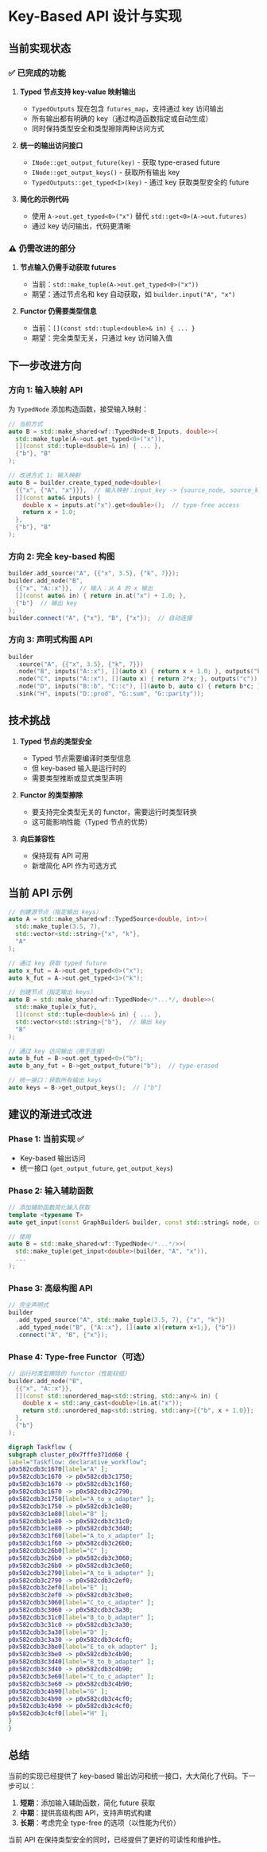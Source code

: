 # Key-Based API 设计与实现

## 当前实现状态

### ✅ 已完成的功能

1. **Typed 节点支持 key-value 映射输出**
   - `TypedOutputs` 现在包含 `futures_map`，支持通过 key 访问输出
   - 所有输出都有明确的 key（通过构造函数指定或自动生成）
   - 同时保持类型安全和类型擦除两种访问方式

2. **统一的输出访问接口**
   - `INode::get_output_future(key)` - 获取 type-erased future
   - `INode::get_output_keys()` - 获取所有输出 key
   - `TypedOutputs::get_typed<I>(key)` - 通过 key 获取类型安全的 future

3. **简化的示例代码**
   - 使用 `A->out.get_typed<0>("x")` 替代 `std::get<0>(A->out.futures)`
   - 通过 key 访问输出，代码更清晰

### ⚠️ 仍需改进的部分

1. **节点输入仍需手动获取 futures**
   - 当前：`std::make_tuple(A->out.get_typed<0>("x"))`
   - 期望：通过节点名和 key 自动获取，如 `builder.input("A", "x")`

2. **Functor 仍需要类型信息**
   - 当前：`[](const std::tuple<double>& in) { ... }`
   - 期望：完全类型无关，只通过 key 访问输入值

## 下一步改进方向

### 方向 1: 输入映射 API

为 `TypedNode` 添加构造函数，接受输入映射：

```cpp
// 当前方式
auto B = std::make_shared<wf::TypedNode<B_Inputs, double>>(
  std::make_tuple(A->out.get_typed<0>("x")),
  [](const std::tuple<double>& in) { ... },
  {"b"}, "B"
);

// 改进方式 1: 输入映射
auto B = builder.create_typed_node<double>(
  {{"x", {"A", "x"}}},  // 输入映射：input_key -> {source_node, source_key}
  [](const auto& inputs) {
    double x = inputs.at("x").get<double>();  // type-free access
    return x + 1.0;
  },
  {"b"}, "B"
);
```

### 方向 2: 完全 key-based 构图

```cpp
builder.add_source("A", {{"x", 3.5}, {"k", 7}});
builder.add_node("B", 
  {{"x", "A::x"}},  // 输入：从 A 的 x 输出
  [](const auto& in) { return in.at("x") + 1.0; },
  {"b"}  // 输出 key
);
builder.connect("A", {"x"}, "B", {"x"});  // 自动连接
```

### 方向 3: 声明式构图 API

```cpp
builder
  .source("A", {{"x", 3.5}, {"k", 7}})
  .node("B", inputs("A::x"), [](auto x) { return x + 1.0; }, outputs("b"))
  .node("C", inputs("A::x"), [](auto x) { return 2*x; }, outputs("c"))
  .node("D", inputs("B::b", "C::c"), [](auto b, auto c) { return b*c; }, outputs("prod"))
  .sink("H", inputs("D::prod", "G::sum", "G::parity"));
```

## 技术挑战

1. **Typed 节点的类型安全**
   - Typed 节点需要编译时类型信息
   - 但 key-based 输入是运行时的
   - 需要类型推断或显式类型声明

2. **Functor 的类型擦除**
   - 要支持完全类型无关的 functor，需要运行时类型转换
   - 这可能影响性能（Typed 节点的优势）

3. **向后兼容性**
   - 保持现有 API 可用
   - 新增简化 API 作为可选方式

## 当前 API 示例

```cpp
// 创建源节点（指定输出 keys）
auto A = std::make_shared<wf::TypedSource<double, int>>(
  std::make_tuple(3.5, 7), 
  std::vector<std::string>{"x", "k"},
  "A"
);

// 通过 key 获取 typed future
auto x_fut = A->out.get_typed<0>("x");
auto k_fut = A->out.get_typed<1>("k");

// 创建节点（指定输出 keys）
auto B = std::make_shared<wf::TypedNode</*...*/, double>>(
  std::make_tuple(x_fut),
  [](const std::tuple<double>& in) { ... },
  std::vector<std::string>{"b"},  // 输出 key
  "B"
);

// 通过 key 访问输出（用于连接）
auto b_fut = B->out.get_typed<0>("b");
auto b_any_fut = B->get_output_future("b");  // type-erased

// 统一接口：获取所有输出 keys
auto keys = B->get_output_keys();  // ["b"]
```

## 建议的渐进式改进

### Phase 1: 当前实现 ✅
- Key-based 输出访问
- 统一接口 (`get_output_future`, `get_output_keys`)

### Phase 2: 输入辅助函数
```cpp
// 添加辅助函数简化输入获取
template <typename T>
auto get_input(const GraphBuilder& builder, const std::string& node, const std::string& key);

// 使用
auto B = std::make_shared<wf::TypedNode</*...*/>>(
  std::make_tuple(get_input<double>(builder, "A", "x")),
  ...
);
```

### Phase 3: 高级构图 API
```cpp
// 完全声明式
builder
  .add_typed_source("A", std::make_tuple(3.5, 7), {"x", "k"})
  .add_typed_node("B", {"A::x"}, [](auto x){return x+1;}, {"b"})
  .connect("A", "B", {"x"});
```

### Phase 4: Type-free Functor（可选）
```cpp
// 运行时类型擦除的 functor（性能较低）
builder.add_node("B", 
  {{"x", "A::x"}},
  [](const std::unordered_map<std::string, std::any>& in) {
    double x = std::any_cast<double>(in.at("x"));
    return std::unordered_map<std::string, std::any>{{"b", x + 1.0}};
  },
  {"b"}
);
```

```dot
digraph Taskflow {
subgraph cluster_p0x7fffe371dd60 {
label="Taskflow: declarative_workflow";
p0x582cdb3c1670[label="A" ];
p0x582cdb3c1670 -> p0x582cdb3c1750;
p0x582cdb3c1670 -> p0x582cdb3c1f60;
p0x582cdb3c1670 -> p0x582cdb3c2790;
p0x582cdb3c1750[label="A_to_x_adapter" ];
p0x582cdb3c1750 -> p0x582cdb3c1e80;
p0x582cdb3c1e80[label="B" ];
p0x582cdb3c1e80 -> p0x582cdb3c31c0;
p0x582cdb3c1e80 -> p0x582cdb3c3d40;
p0x582cdb3c1f60[label="A_to_x_adapter" ];
p0x582cdb3c1f60 -> p0x582cdb3c26b0;
p0x582cdb3c26b0[label="C" ];
p0x582cdb3c26b0 -> p0x582cdb3c3060;
p0x582cdb3c26b0 -> p0x582cdb3c3e60;
p0x582cdb3c2790[label="A_to_k_adapter" ];
p0x582cdb3c2790 -> p0x582cdb3c2ef0;
p0x582cdb3c2ef0[label="E" ];
p0x582cdb3c2ef0 -> p0x582cdb3c3be0;
p0x582cdb3c3060[label="C_to_c_adapter" ];
p0x582cdb3c3060 -> p0x582cdb3c3a30;
p0x582cdb3c31c0[label="B_to_b_adapter" ];
p0x582cdb3c31c0 -> p0x582cdb3c3a30;
p0x582cdb3c3a30[label="D" ];
p0x582cdb3c3a30 -> p0x582cdb3c4cf0;
p0x582cdb3c3be0[label="E_to_ek_adapter" ];
p0x582cdb3c3be0 -> p0x582cdb3c4b90;
p0x582cdb3c3d40[label="B_to_b_adapter" ];
p0x582cdb3c3d40 -> p0x582cdb3c4b90;
p0x582cdb3c3e60[label="C_to_c_adapter" ];
p0x582cdb3c3e60 -> p0x582cdb3c4b90;
p0x582cdb3c4b90[label="G" ];
p0x582cdb3c4b90 -> p0x582cdb3c4cf0;
p0x582cdb3c4b90 -> p0x582cdb3c4cf0;
p0x582cdb3c4cf0[label="H" ];
}
}
```

## 总结

当前的实现已经提供了 key-based 输出访问和统一接口，大大简化了代码。下一步可以：

1. **短期**：添加输入辅助函数，简化 future 获取
2. **中期**：提供高级构图 API，支持声明式构建
3. **长期**：考虑完全 type-free 的选项（以性能为代价）

当前 API 在保持类型安全的同时，已经提供了更好的可读性和维护性。

